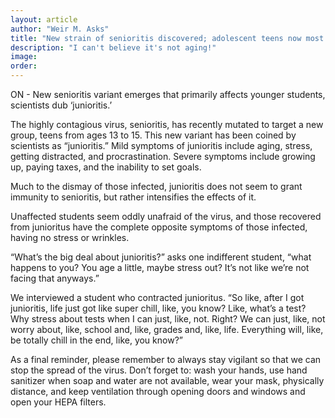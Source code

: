 ```yaml
---
layout: article
author: "Weir M. Asks"
title: "New strain of senioritis discovered; adolescent teens now most at risk."
description: "I can't believe it's not aging!"
image:
order:
---
```


ON - New senioritis variant emerges that primarily affects younger students, scientists dub ‘junioritis.’

The highly contagious virus, senioritis, has recently mutated to target a new group, teens from ages 13 to 15. This new variant has been coined by scientists as “junioritis.” Mild symptoms of junioritis include aging, stress, getting distracted, and procrastination. Severe symptoms include growing up, paying taxes, and the inability to set goals.

Much to the dismay of those infected, junioritis does not seem to grant immunity to senioritis, but rather intensifies the effects of it.

Unaffected students seem oddly unafraid of the virus, and those recovered from junioritus have the complete opposite symptoms of those infected, having no stress or wrinkles.

“What’s the big deal about junioritis?” asks one indifferent student, “what happens to you? You age a little, maybe stress out? It’s not like we’re not facing that anyways.”

We interviewed a student who contracted junioritus. “So like, after I got junioritis, life just got like super chill, like, you know? Like, what’s a test? Why stress about tests when I can just, like, not. Right? We can just, like, not worry about, like, school and, like, grades and, like, life. Everything will, like, be totally chill in the end, like, you know?”

As a final reminder, please remember to always stay vigilant so that we can stop the spread of the virus. Don’t forget to: wash your hands, use hand sanitizer when soap and water are not available, wear your mask, physically distance, and keep ventilation through opening doors and windows and open your HEPA filters.
